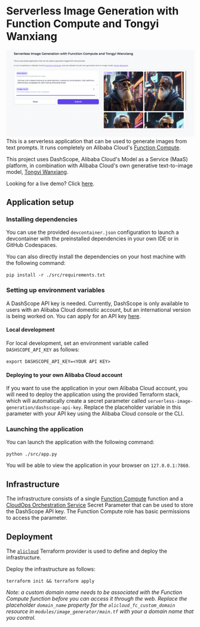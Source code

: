 # Serverless Image Generation with Function Compute and Tongyi Wanxiang

![Example prompt](example.png)
This is a serverless application that can be used to generate images from text prompts. It runs completely on Alibaba Cloud's [Function Compute](https://www.alibabacloud.com/product/function-compute).

This project uses DashScope, Alibaba Cloud's Model as a Service (MaaS) platform, in combination with Alibaba Cloud's own generative text-to-image model, [Tongyi Wanxiang](https://tongyi.aliyun.com/wanxiang/).

Looking for a live demo? Click [here](https://genaiwithali.cloud/).

## Application setup
### Installing dependencies
You can use the provided `devcontainer.json` configuration to launch a devcontainer with the preinstalled dependencies in your own IDE or in GitHub Codespaces.

You can also directly install the dependencies on your host machine with the following command:

 `pip install -r ./src/requirements.txt`


### Setting up environment variables
A DashScope API key is needed. Currently, DashScope is only available to users with an Alibaba Cloud domestic account, but an international version is being worked on. You can apply for an API key [here](https://dashscope.console.aliyun.com/apiKey).

#### Local development
For local development, set an environment variable called `DASHSCOPE_API_KEY` as follows:

`export DASHSCOPE_API_KEY=<YOUR API KEY>`

#### Deploying to your own Alibaba Cloud account
If you want to use the application in your own Alibaba Cloud account, you will need to deploy the application using the provided Terraform stack, which will automatically create a secret parameter called `serverless-image-generation/dashscope-api-key`. Replace the placeholder variable in this parameter with your API key using the Alibaba Cloud console or the CLI.

### Launching the application
You can launch the application with the following command: 

`python ./src/app.py`

You will be able to view the application in your browser on `127.0.0.1:7860`.

## Infrastructure
The infrastructure consists of a single [Function Compute](https://www.alibabacloud.com/en/product/function-compute) function and a [CloudOps Orchestration Service](https://www.alibabacloud.com/en/product/oos) Secret Parameter that can be used to store the DashScope API key. The Function Compute role has basic permissions to access the parameter.

## Deployment
The [`alicloud`](https://registry.terraform.io/providers/aliyun/alicloud/latest/docs) Terraform provider is used to define and deploy the infrastructure.

Deploy the infrastructure as follows:

`terraform init && terraform apply`

*Note: a custom domain name needs to be associated with the Function Compute function before you can access it through the web. Replace the placeholder `domain_name` property for the `alicloud_fc_custom_domain` resource in `modules/image_generator/main.tf` with your a domain name that you control.*